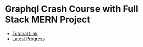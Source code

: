 # Graphql Crash Course with Full Stack MERN Project

- [Tutorial Link](https://youtu.be/BcLNfwF04Kw)
- [Latest Progress](https://youtu.be/BcLNfwF04Kw?t=2707)
